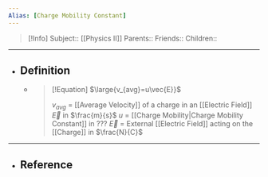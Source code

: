 ```yaml
---
Alias: [Charge Mobility Constant]
---
```

> [!Info]
> Subject:: [[Physics II]]
> Parents:: 
> Friends:: 
> Children:: 
---
- ## Definition
	- > [!Equation]
	  > $\large{v_{avg}=u\vec{E}}$
	  > 
	  > $v_{avg}$ = [[Average Velocity]] of a charge in an [[Electric Field]] $\vec{E}$ in $\frac{m}{s}$
	  > $u$ = [[Charge Mobility|Charge Mobility Constant]] in $???$
	  > $\vec{E}$ = External [[Electric Field]] acting on the [[Charge]] in $\frac{N}{C}$
---
- ## Reference